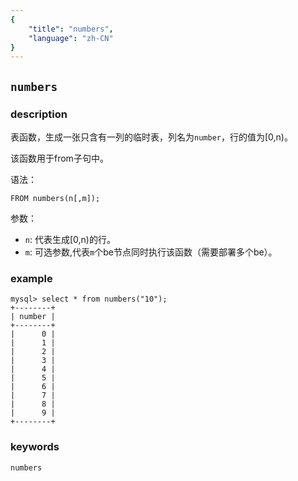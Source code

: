 ```yaml
---
{
    "title": "numbers",
    "language": "zh-CN"
}
---
```


<!--
Licensed to the Apache Software Foundation (ASF) under one
or more contributor license agreements.  See the NOTICE file
distributed with this work for additional information
regarding copyright ownership.  The ASF licenses this file
to you under the Apache License, Version 2.0 (the
"License"); you may not use this file except in compliance
with the License.  You may obtain a copy of the License at

  http://www.apache.org/licenses/LICENSE-2.0

Unless required by applicable law or agreed to in writing,
software distributed under the License is distributed on an
"AS IS" BASIS, WITHOUT WARRANTIES OR CONDITIONS OF ANY
KIND, either express or implied.  See the License for the
specific language governing permissions and limitations
under the License.
-->

## `numbers`

### description

表函数，生成一张只含有一列的临时表，列名为`number`，行的值为[0,n)。

该函数用于from子句中。

语法：

```
FROM numbers(n[,m]);
```

参数：
- `n`: 代表生成[0,n)的行。
- `m`: 可选参数,代表`m`个be节点同时执行该函数（需要部署多个be）。

### example
```
mysql> select * from numbers("10");
+--------+
| number |
+--------+
|      0 |
|      1 |
|      2 |
|      3 |
|      4 |
|      5 |
|      6 |
|      7 |
|      8 |
|      9 |
+--------+
```

### keywords

    numbers


